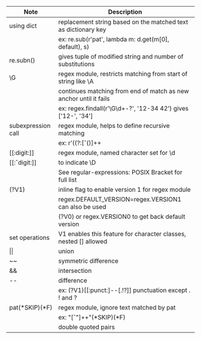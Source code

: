| Note | Description |
| ---- | ------------- |
| using dict | replacement string based on the matched text as dictionary key |
| | ex: re.sub(r'pat', lambda m: d.get(m[0], default), s) |
| re.subn() | gives tuple of modified string and number of substitutions |
| \G | regex module, restricts matching from start of string like \A |
| | continues matching from end of match as new anchor until it fails |
| | ex: regex.findall(r'\G\d+-?', '12-34 42') gives ['12-', '34'] |
| subexpression call | regex module, helps to define recursive matching |
| | ex: r'\((?:[ˆ()]++|(?0))++\)' matches nested sets of parentheses |
| [[:digit:]] | regex module, named character set for \d |
| [[:ˆdigit:]] | to indicate \D |
| | See regular-expressions: POSIX Bracket for full list |
| (?V1)  | inline flag to enable version 1 for regex module |
| | regex.DEFAULT_VERSION=regex.VERSION1 can also be used |
| | (?V0) or regex.VERSION0 to get back default version |
| set operations | V1 enables this feature for character classes, nested [] allowed |
| \|\| | union |
| \~\~ | symmetric difference |
| && | intersection |
| \-\- | difference |
| | ex: (?V1)[[:punct:]--[.!?]] punctuation except . ! and ? |
| pat(*SKIP)(*F) | regex module, ignore text matched by pat |
| | ex: "[ˆ"]++"(*SKIP)(*F)|, will match , but not inside |
| | double quoted pairs |
